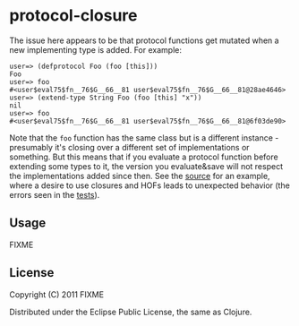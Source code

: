 # protocol-closure

The issue here appears to be that protocol functions get mutated when a new implementing type is
added. For example:

    user=> (defprotocol Foo (foo [this]))
    Foo
    user=> foo
    #<user$eval75$fn__76$G__66__81 user$eval75$fn__76$G__66__81@28ae4646>
    user=> (extend-type String Foo (foo [this] "x"))
    nil
    user=> foo
    #<user$eval75$fn__76$G__66__81 user$eval75$fn__76$G__66__81@6f03de90>

Note that the `foo` function has the same class but is a different instance - presumably it's
closing over a different set of implementations or something. But this means that if you evaluate a
protocol function before extending some types to it, the version you evaluate&save will not respect
the implementations added since then. See the [source](./src/protocol/core.clj) for an example,
where a desire to use closures and HOFs leads to unexpected behavior (the errors seen in the
[tests](./test/protocol/core_test.clj)).

## Usage

FIXME

## License

Copyright (C) 2011 FIXME

Distributed under the Eclipse Public License, the same as Clojure.
